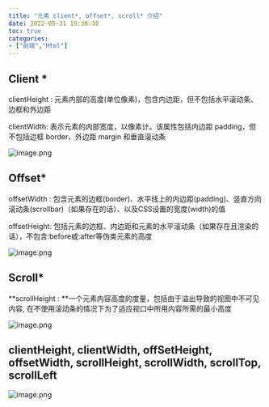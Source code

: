 ```yaml
---
title: "元素 client*, offset*, scroll* 介绍"
date: 2022-05-31 19:38:38
toc: true
categories:
- ["前端","Html"]
---
```


## Client *
clientHeight : 元素内部的高度(单位像素)，包含内边距，但不包括水平滚动条、边框和外边距

clientWidth: 表示元素的内部宽度，以像素计。该属性包括内边距 padding，但不包括边框 border、外边距 margin 和垂直滚动条

![image.png](https://file.wulicode.com/yuque/202208/04/23/1022LVjNi2SY.png?x-oss-process=image/resize,h_247)




## Offset*
offsetWidth :  包含元素的边框(border)、水平线上的内边距(padding)、竖直方向滚动条(scrollbar)（如果存在的话）、以及CSS设置的宽度(width)的值

offsetHeight: 包括元素的边框、内边距和元素的水平滚动条（如果存在且渲染的话），不包含:before或:after等伪类元素的高度

![image.png](https://file.wulicode.com/yuque/202208/04/23/1022e1KEPyi7.png?x-oss-process=image/resize,h_247)

## Scroll*
**scrollHeight : **一个元素内容高度的度量，包括由于溢出导致的视图中不可见内容, 在不使用滚动条的情况下为了适应视口中所用内容所需的最小高度

![image.png](https://file.wulicode.com/yuque/202208/04/23/1023gW4vYe5y.png?x-oss-process=image/resize,h_413)

## clientHeight, clientWidth, offSetHeight, offsetWidth, scrollHeight, scrollWidth, scrollTop, scrollLeft
![image.png](https://file.wulicode.com/yuque/202208/04/23/1024momX0rqM.png?x-oss-process=image/resize,h_625)

